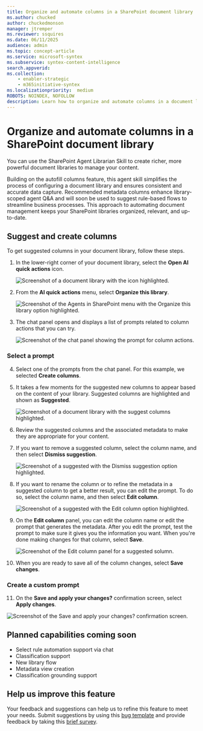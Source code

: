 ```yaml
---
title: Organize and automate columns in a SharePoint document library
ms.author: chucked
author: chuckedmonson
manager: jtremper
ms.reviewer: ssquires
ms.date: 06/11/2025
audience: admin
ms.topic: concept-article
ms.service: microsoft-syntex
ms.subservice: syntex-content-intelligence
search.appverid: 
ms.collection: 
    - enabler-strategic
    - m365initiative-syntex
ms.localizationpriority:  medium
ROBOTS: NOINDEX, NOFOLLOW
description: Learn how to organize and automate columns in a document library in SharePoint.
---
```


# Organize and automate columns in a SharePoint document library

<!---
> [!NOTE]
> This article is in development.


Having useful columns and metadata in SharePoint document libraries enhances searchability, organization, and automation. It allows users to quickly find documents, group and filter files dynamically, and trigger workflows based on specific attributes. Additionally, it improves content discoverability and user experience by providing structured information and enabling efficient management of document libraries.

This feature integrates with the autofill columns service to streamline your workflows using content from your SharePoint document libraries. It recommends and creates new columns and metadata, unlocks advanced automations, and enhances search capabilities, understanding, and information protection. This helps ensure that the information in your document libraries remains easily accessible, relevant, well-organized, and up-to-date.
--->

You can use the SharePoint Agent Librarian Skill to create richer, more powerful document libraries to manage your content.

Building on the autofill columns feature, this agent skill simplifies the process of configuring a document library and ensures consistent and accurate data capture. Recommended metadata columns enhance library-scoped agent Q&A and will soon be used to suggest rule-based flows to streamline business processes. This approach to automating document management keeps your SharePoint libraries organized, relevant, and up-to-date.

## Suggest and create columns

To get suggested columns in your document library, follow these steps.

1. In the lower-right corner of your document library, select the **Open AI quick actions** icon.

   ![Screenshot of a document library with the icon highlighted.](../media/content-understanding/autofill-librarian-open-actions-icon.png)

2. From the **AI quick actions** menu, select **Organize this library**.

   ![Screenshot of the Agents in SharePoint menu with the Organize this library option highlighted.](../media/content-understanding/autofill-librarian-agents-in-sharepoint-menu.png)

3. The chat panel opens and displays a list of prompts related to column actions that you can try.

   ![Screenshot of the chat panel showing the prompt for column actions.](../media/content-understanding/autofill-librarian-agents-chat-panel.png)

### Select a prompt

4. Select one of the prompts from the chat panel. For this example, we selected **Create columns**.

5. It takes a few moments for the suggested new columns to appear based on the content of your library. Suggested columns are highlighted and shown as **Suggested**.

   ![Screenshot of a document library with the suggest columns highlighted.](../media/content-understanding/autofill-librarian-suggested-columns-added.png)

6. Review the suggested columns and the associated metadata to make they are appropriate for your content.

7. If you want to remove a suggested column, select the column name, and then select **Dismiss suggestion**.

   ![Screenshot of a suggested with the Dismiss suggestion option highlighted.](../media/content-understanding/autofill-librarian-dismiss-suggestion.png)

8. If you want to rename the column or to refine the metadata in a suggested column to get a better result, you can edit the prompt. To do so, select the column name, and then select **Edit column**.

   ![Screenshot of a suggested with the Edit column option highlighted.](../media/content-understanding/autofill-librarian-edit-column.png)

9. On the **Edit column** panel, you can edit the column name or edit the prompt that generates the metadata. After you edit the prompt, test the prompt to make sure it gives you the information you want. When you're done making changes for that column, select **Save**.

   ![Screenshot of the Edit column panel for a suggested solumn.](../media/content-understanding/autofill-librarian-edit-column-panel.png)

10. When you are ready to save all of the column changes, select **Save changes**.

### Create a custom prompt


11. On the **Save and apply your changes?** confirmation screen, select **Apply changes**.

   ![Screenshot of the Save and apply your changes? confirmation screen.](../media/content-understanding/autofill-librarian-confirmation-screen.png)

## Planned capabilities coming soon

- Select rule automation support via chat​
- Classification support
- New library flow​
- Metadata view creation​
- Classification grounding support

## Help us improve this feature

Your feedback and suggestions can help us to refine this feature to meet your needs. Submit suggestions by using this [bug template](https://onedrive.visualstudio.com/ODSP%20Product%20Experiences/_workitems/create/Bug?templateId=c70796a2-07d9-4045-9ae7-57b0a493a290&ownerId=e1686dd0-4520-4f7f-9947-34d07bf00b0a) and provide feedback by taking this [brief survey](https://forms.office.com/Pages/DesignPageV2.aspx?subpage=design&token=bc020eefeadd43cfb107a4e3443594b1&id=v4j5cvGGr0GRqy180BHbR_PzshIK4BNFl0DNg2VJeqVUMjZWOTZYN0lUNU45SlVFWlNCUjBYR0E2Mi4u).